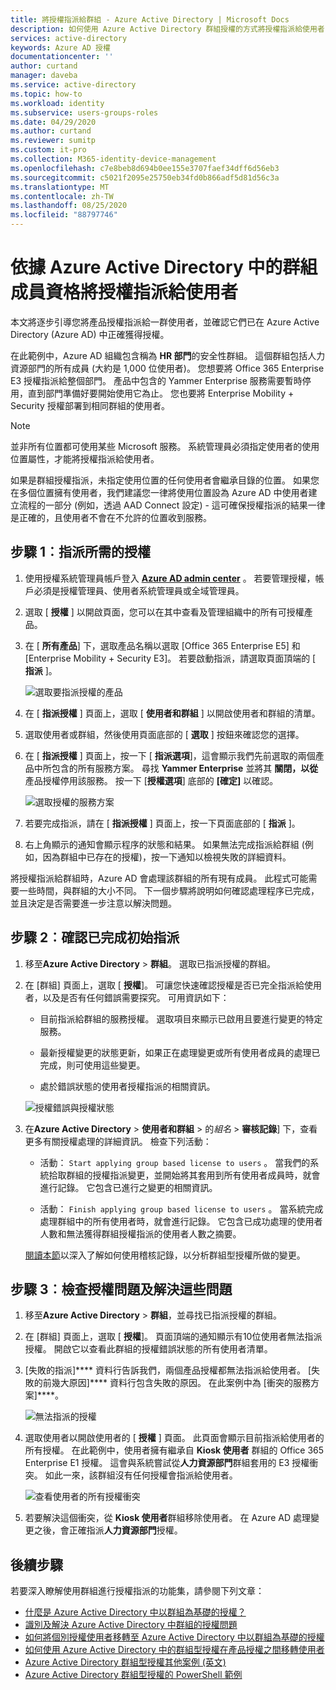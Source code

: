 ```yaml
---
title: 將授權指派給群組 - Azure Active Directory | Microsoft Docs
description: 如何使用 Azure Active Directory 群組授權的方式將授權指派給使用者
services: active-directory
keywords: Azure AD 授權
documentationcenter: ''
author: curtand
manager: daveba
ms.service: active-directory
ms.topic: how-to
ms.workload: identity
ms.subservice: users-groups-roles
ms.date: 04/29/2020
ms.author: curtand
ms.reviewer: sumitp
ms.custom: it-pro
ms.collection: M365-identity-device-management
ms.openlocfilehash: c7e8beb8d694b0ee155e3707faef34dff6d56eb3
ms.sourcegitcommit: c5021f2095e25750eb34fd0b866adf5d81d56c3a
ms.translationtype: MT
ms.contentlocale: zh-TW
ms.lasthandoff: 08/25/2020
ms.locfileid: "88797746"
---
```

# <a name="assign-licenses-to-users-by-group-membership-in-azure-active-directory"></a>依據 Azure Active Directory 中的群組成員資格將授權指派給使用者

本文將逐步引導您將產品授權指派給一群使用者，並確認它們已在 Azure Active Directory (Azure AD) 中正確獲得授權。

在此範例中，Azure AD 組織包含稱為 **HR 部門**的安全性群組。 這個群組包括人力資源部門的所有成員 (大約是 1,000 位使用者)。 您想要將 Office 365 Enterprise E3 授權指派給整個部門。 產品中包含的 Yammer Enterprise 服務需要暫時停用，直到部門準備好要開始使用它為止。 您也要將 Enterprise Mobility + Security 授權部署到相同群組的使用者。

> [!NOTE]
> 並非所有位置都可使用某些 Microsoft 服務。 系統管理員必須指定使用者的使用位置屬性，才能將授權指派給使用者。
>
> 如果是群組授權指派，未指定使用位置的任何使用者會繼承目錄的位置。 如果您在多個位置擁有使用者，我們建議您一律將使用位置設為 Azure AD 中使用者建立流程的一部分 (例如，透過 AAD Connect 設定) - 這可確保授權指派的結果一律是正確的，且使用者不會在不允許的位置收到服務。

## <a name="step-1-assign-the-required-licenses"></a>步驟 1︰指派所需的授權

1. 使用授權系統管理員帳戶登入 [**Azure AD admin center**](https://aad.portal.azure.com) 。 若要管理授權，帳戶必須是授權管理員、使用者系統管理員或全域管理員。

1. 選取 [ **授權** ] 以開啟頁面，您可以在其中查看及管理組織中的所有可授權產品。

1. 在 [ **所有產品**] 下，選取產品名稱以選取 [Office 365 Enterprise E5] 和 [Enterprise Mobility + Security E3]。 若要啟動指派，請選取頁面頂端的 [ **指派** ]。

   ![選取要指派授權的產品](./media/licensing-groups-assign/licenses-all-products-assign.png)
  
1. 在 [ **指派授權** ] 頁面上，選取 [ **使用者和群組** ] 以開啟使用者和群組的清單。

1. 選取使用者或群組，然後使用頁面底部的 [ **選取** ] 按鈕來確認您的選擇。

1. 在 [ **指派授權** ] 頁面上，按一下 [ **指派選項**]，這會顯示我們先前選取的兩個產品中所包含的所有服務方案。 尋找 **Yammer Enterprise** 並將其 **關閉，以從** 產品授權停用該服務。 按一下 [**授權選項**] 底部的 **[確定]** 以確認。

   ![選取授權的服務方案](./media/licensing-groups-assign/assignment-options.png)
  
1. 若要完成指派，請在 [ **指派授權** ] 頁面上，按一下頁面底部的 [ **指派** ]。

1. 右上角顯示的通知會顯示程序的狀態和結果。 如果無法完成指派給群組 (例如，因為群組中已存在的授權)，按一下通知以檢視失敗的詳細資料。

將授權指派給群組時，Azure AD 會處理該群組的所有現有成員。 此程式可能需要一些時間，與群組的大小不同。 下一個步驟將說明如何確認處理程序已完成，並且決定是否需要進一步注意以解決問題。

## <a name="step-2-verify-that-the-initial-assignment-has-finished"></a>步驟 2︰確認已完成初始指派

1. 移至**Azure Active Directory**  >  **群組**。 選取已指派授權的群組。

1. 在 [群組] 頁面上，選取 [ **授權**]。 可讓您快速確認授權是否已完全指派給使用者，以及是否有任何錯誤需要探究。 可用資訊如下：

   - 目前指派給群組的服務授權。 選取項目來顯示已啟用且要進行變更的特定服務。

   - 最新授權變更的狀態更新，如果正在處理變更或所有使用者成員的處理已完成，則可使用這些變更。

   - 處於錯誤狀態的使用者授權指派的相關資訊。

   ![授權錯誤與授權狀態](./media/licensing-groups-assign/assignment-errors.png)

1. 在**Azure Active Directory**  >  **使用者和群組**  >  的*組名*  >  **審核記錄**] 下，查看更多有關授權處理的詳細資訊。 檢查下列活動：

   - 活動： `Start applying group based license to users` 。 當我們的系統拾取群組的授權指派變更，並開始將其套用到所有使用者成員時，就會進行記錄。 它包含已進行之變更的相關資訊。

   - 活動： `Finish applying group based license to users` 。 當系統完成處理群組中的所有使用者時，就會進行記錄。 它包含已成功處理的使用者人數和無法獲得群組授權指派的使用者人數之摘要。

   [閱讀本節](licensing-group-advanced.md#use-audit-logs-to-monitor-group-based-licensing-activity)以深入了解如何使用稽核記錄，以分析群組型授權所做的變更。

## <a name="step-3-check-for-license-problems-and-resolve-them"></a>步驟 3︰檢查授權問題及解決這些問題

1. 移至**Azure Active Directory**  >  **群組**，並尋找已指派授權的群組。
1. 在 [群組] 頁面上，選取 [ **授權**]。 頁面頂端的通知顯示有10位使用者無法指派授權。 開啟它以查看此群組的授權錯誤狀態的所有使用者清單。
1. [失敗的指派]**** 資料行告訴我們，兩個產品授權都無法指派給使用者。 [失敗的前幾大原因]**** 資料行包含失敗的原因。 在此案例中為 [衝突的服務方案]****。

   ![無法指派的授權](./media/licensing-groups-assign/failed-assignments.png)

1. 選取使用者以開啟使用者的 [ **授權** ] 頁面。 此頁面會顯示目前指派給使用者的所有授權。 在此範例中，使用者擁有繼承自 **Kiosk 使用者** 群組的 Office 365 Enterprise E1 授權。 這會與系統嘗試從**人力資源部門**群組套用的 E3 授權衝突。 如此一來，該群組沒有任何授權會指派給使用者。

   ![查看使用者的所有授權衝突](./media/licensing-groups-assign/user-licence-conflicting-service-plans.png)

1. 若要解決這個衝突，從 **Kiosk 使用者**群組移除使用者。 在 Azure AD 處理變更之後，會正確指派**人力資源部門**授權。

## <a name="next-steps"></a>後續步驟

若要深入瞭解使用群組進行授權指派的功能集，請參閱下列文章：

- [什麼是 Azure Active Directory 中以群組為基礎的授權？](../fundamentals/active-directory-licensing-whatis-azure-portal.md?context=azure%2factive-directory%2fusers-groups-roles%2fcontext%2fugr-context)
- [識別及解決 Azure Active Directory 中群組的授權問題](licensing-groups-resolve-problems.md)
- [如何將個別授權使用者移轉至 Azure Active Directory 中以群組為基礎的授權](licensing-groups-migrate-users.md)
- [如何使用 Azure Active Directory 中的群組型授權在產品授權之間移轉使用者](licensing-groups-change-licenses.md)
- [Azure Active Directory 群組型授權其他案例 (英文)](./licensing-group-advanced.md)
- [Azure Active Directory 群組型授權的 PowerShell 範例](licensing-ps-examples.md)